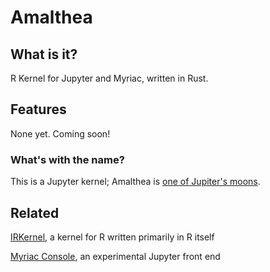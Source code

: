 # Amalthea

## What is it?

R Kernel for Jupyter and Myriac, written in Rust. 

## Features

None yet. Coming soon!

### What's with the name?

This is a Jupyter kernel; Amalthea is [one of Jupiter's moons](https://en.wikipedia.org/wiki/Amalthea_(moon)).

## Related

[IRKernel](https://github.com/IRkernel/IRkernel), a kernel for R written primarily in R itself

[Myriac Console](https://github.com/rstudio/myriac-console), an experimental Jupyter front end


